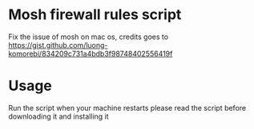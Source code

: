 # Mosh firewall rules script

Fix the issue of mosh on mac os, credits goes to https://gist.github.com/luong-komorebi/834209c731a4bdb3f98748402556419f


# Usage

Run the script when your machine restarts please read the script before downloading it and installing it 
